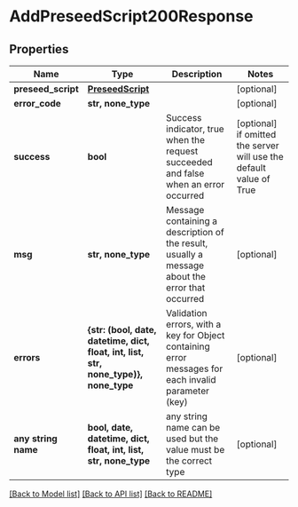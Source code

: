# AddPreseedScript200Response


## Properties
Name | Type | Description | Notes
------------ | ------------- | ------------- | -------------
**preseed_script** | [**PreseedScript**](PreseedScript.md) |  | [optional] 
**error_code** | **str, none_type** |  | [optional] 
**success** | **bool** | Success indicator, true when the request succeeded and false when an error occurred | [optional]  if omitted the server will use the default value of True
**msg** | **str, none_type** | Message containing a description of the result, usually a message about the error that occurred | [optional] 
**errors** | **{str: (bool, date, datetime, dict, float, int, list, str, none_type)}, none_type** | Validation errors, with a key for Object containing error messages for each invalid parameter (key) | [optional] 
**any string name** | **bool, date, datetime, dict, float, int, list, str, none_type** | any string name can be used but the value must be the correct type | [optional]

[[Back to Model list]](../README.md#documentation-for-models) [[Back to API list]](../README.md#documentation-for-api-endpoints) [[Back to README]](../README.md)


